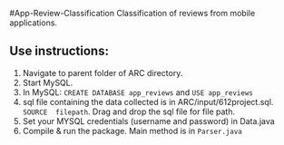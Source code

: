 #App-Review-Classification
Classification of reviews from mobile applications.

## Use instructions:
1. Navigate to parent folder of ARC directory.
2. Start MySQL. 
3. In MySQL: `CREATE DATABASE app_reviews` and `USE app_reviews`
4. sql file containing the data collected is in ARC/input/612project.sql.
   `SOURCE  filepath`. Drag and drop the sql file for file path.
5. Set your MYSQL credentials (username and password) in Data.java
6. Compile & run the package. Main method is in `Parser.java`

